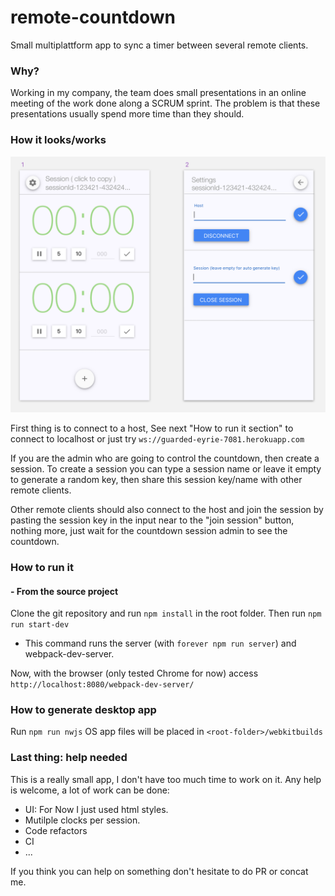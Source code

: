 # remote-countdown
Small multiplattform app to sync a timer between several remote clients.

### Why?
Working in my company, the team does small presentations in an online meeting of the work done along a SCRUM sprint. 
The problem is that these presentations usually spend more time than they should.

### How it looks/works
![app screenshot](https://raw.githubusercontent.com/pabloes/remote-countdown/master/readme-files/screenshot.png)

First thing is to connect to a host, See next "How to run it section" to connect to localhost or just try `ws://guarded-eyrie-7081.herokuapp.com`

If you are the admin who are going to control the countdown, then create a session. To create a session you can type a session name or leave it empty to generate a random key, then share this session key/name with other remote clients.

Other remote clients should also connect to the host and join the session by pasting the session key in the input near to the "join session" button, nothing more, just wait for the countdown session admin to see the countdown. 

### How to run it
#### - From the source project
Clone the git repository and run `npm install` in the root folder.
Then run `npm run start-dev`
- This command runs the server (with `forever npm run server`) and webpack-dev-server.

Now, with the browser (only tested Chrome for now) access `http://localhost:8080/webpack-dev-server/`

### How to generate desktop app
Run `npm run nwjs`
OS app files will be placed in `<root-folder>/webkitbuilds`

### Last thing: help needed
This is a really small app, I don't have too much time to work on it. Any help is welcome, a lot of work can be done:
- UI: For Now I just used html styles.
- Mutilple clocks per session.
- Code refactors
- CI
- ...

If you think you can help on something don't hesitate to do PR or concat me.

